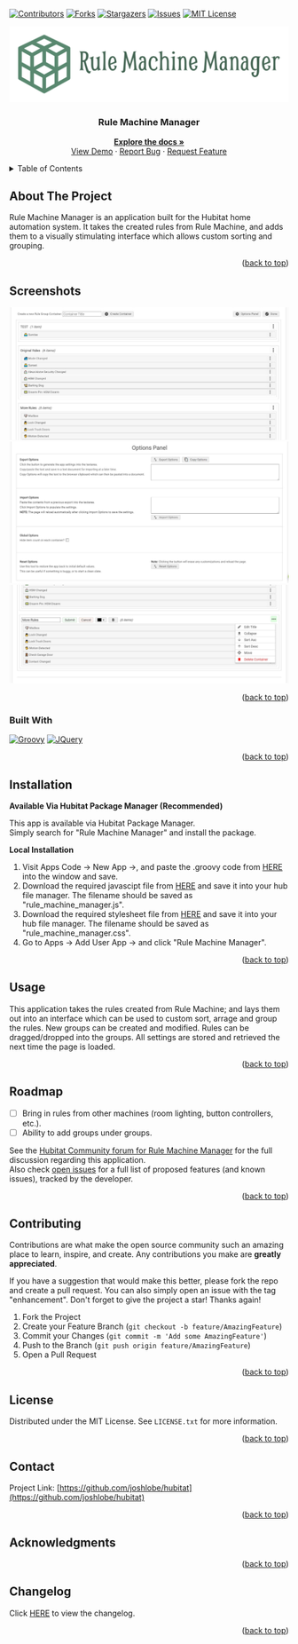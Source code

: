 <a name="readme-top"></a>

[![Contributors][contributors-shield]][contributors-url]
[![Forks][forks-shield]][forks-url]
[![Stargazers][stars-shield]][stars-url]
[![Issues][issues-shield]][issues-url]
[![MIT License][license-shield]][license-url]

<div align="center">
  <a href="https://github.com/joshlobe/hubitat">
    <img src="images/logo.svg" alt="Logo">
  </a>

  <h3 align="center">Rule Machine Manager</h3>
  <p align="center">
    <a href="https://github.com/joshlobe/hubitat"><strong>Explore the docs »</strong></a>
    <br />
    <a href="https://github.com/joshlobe/hubitat">View Demo</a>
    ·
    <a href="https://community.hubitat.com/t/initial-release-rule-machine-manager-new-rule-machine-interface/">Report Bug</a>
    ·
    <a href="https://community.hubitat.com/t/initial-release-rule-machine-manager-new-rule-machine-interface/">Request Feature</a>
  </p>
</div>

<!-- TABLE OF CONTENTS -->
<details>
  <summary>Table of Contents</summary>
  <ol>
    <li><a href="#about-the-project">About The Project</a></li>
    <li><a href="#screenshots">Screenshots</a></li>
    <li><a href="#built-with">Built With</a></li>
    <li><a href="#installation">Installation</a></li>
    <li><a href="#usage">Usage</a></li>
    <li><a href="#roadmap">Roadmap</a></li>
    <li><a href="#contributing">Contributing</a></li>
    <li><a href="#license">License</a></li>
    <li><a href="#contact">Contact</a></li>
    <li><a href="#acknowledgments">Acknowledgments</a></li>
    <li><a href="#changelog">Changelog</a></li>
  </ol>
</details>

## About The Project

Rule Machine Manager is an application built for the Hubitat home automation system. It takes the created rules from Rule Machine, and adds them to a visually stimulating interface which allows custom sorting and grouping.
<p align="right">(<a href="#readme-top">back to top</a>)</p>

## Screenshots

[![Screenshot One][screenshot-one]](images/rmm_1.jpg)
[![Screenshot Two][screenshot-two]](images/rmm_2.jpg)
[![Screenshot Three][screenshot-three]](images/rmm_3.jpg)
<p align="right">(<a href="#readme-top">back to top</a>)</p>

### Built With

[![Groovy][Groovy]][Groovy-url] [![JQuery][JQuery.com]][JQuery-url]
<p align="right">(<a href="#readme-top">back to top</a>)</p>

## Installation

**Available Via Hubitat Package Manager (Recommended)**

This app is available via Hubitat Package Manager.<br />
Simply search for "Rule Machine Manager" and install the package.

**Local Installation**

1. Visit Apps Code -> New App ->, and paste the .groovy code from [HERE](https://raw.githubusercontent.com/joshlobe/hubitat/main/rule_machine_manager/rule_machine_manager.groovy) into the window and save.
2. Download the required javascipt file from [HERE](https://raw.githubusercontent.com/joshlobe/hubitat/main/rule_machine_manager/rule_machine_manager.js) and save it into your hub file manager. The filename should be saved as "rule_machine_manager.js".
3. Download the required stylesheet file from [HERE](https://raw.githubusercontent.com/joshlobe/hubitat/main/rule_machine_manager/rule_machine_manager.css) and save it into your hub file manager. The filename should be saved as "rule_machine_manager.css".
4. Go to Apps -> Add User App -> and click "Rule Machine Manager".
<p align="right">(<a href="#readme-top">back to top</a>)</p>

## Usage

This application takes the rules created from Rule Machine; and lays them out into an interface which can be used to custom sort, arrage and group the rules.  New groups can be created and modified.  Rules can be dragged/dropped into the groups.  All settings are stored and retrieved the next time the page is loaded.
<p align="right">(<a href="#readme-top">back to top</a>)</p>

## Roadmap

- [ ] Bring in rules from other machines (room lighting, button controllers, etc.).
- [ ] Ability to add groups under groups.

See the [Hubitat Community forum for Rule Machine Manager](https://community.hubitat.com/t/initial-release-rule-machine-manager-new-rule-machine-interface/) for the full discussion regarding this application.<br />
Also check [open issues](https://github.com/joshlobe/hubitat/issues) for a full list of proposed features (and known issues), tracked by the developer.
<p align="right">(<a href="#readme-top">back to top</a>)</p>

## Contributing

Contributions are what make the open source community such an amazing place to learn, inspire, and create. Any contributions you make are **greatly appreciated**.

If you have a suggestion that would make this better, please fork the repo and create a pull request. You can also simply open an issue with the tag "enhancement".
Don't forget to give the project a star! Thanks again!

1. Fork the Project
2. Create your Feature Branch (`git checkout -b feature/AmazingFeature`)
3. Commit your Changes (`git commit -m 'Add some AmazingFeature'`)
4. Push to the Branch (`git push origin feature/AmazingFeature`)
5. Open a Pull Request
<p align="right">(<a href="#readme-top">back to top</a>)</p>

## License

Distributed under the MIT License. See `LICENSE.txt` for more information.
<p align="right">(<a href="#readme-top">back to top</a>)</p>

## Contact

Project Link: [https://github.com/joshlobe/hubitat](https://github.com/joshlobe/hubitat)
<p align="right">(<a href="#readme-top">back to top</a>)</p>

## Acknowledgments

<p align="right">(<a href="#readme-top">back to top</a>)</p>

## Changelog

Click [HERE](rule_machine_manager/changelog.txt) to view the changelog.
<p align="right">(<a href="#readme-top">back to top</a>)</p>

[contributors-shield]: https://img.shields.io/github/contributors/joshlobe/hubitat.svg?style=for-the-badge
[contributors-url]: https://github.com/joshlobe/hubitat/graphs/contributors
[forks-shield]: https://img.shields.io/github/forks/joshlobe/hubitat.svg?style=for-the-badge
[forks-url]: https://github.com/joshlobe/hubitat/network/members
[stars-shield]: https://img.shields.io/github/stars/joshlobe/hubitat.svg?style=for-the-badge
[stars-url]: https://github.com/joshlobe/hubitat/stargazers
[issues-shield]: https://img.shields.io/github/issues/joshlobe/hubitat.svg?style=for-the-badge
[issues-url]: https://github.com/joshlobe/hubitat/issues
[license-shield]: https://img.shields.io/github/license/joshlobe/hubitat.svg?style=for-the-badge
[license-url]: https://github.com/joshlobe/hubitat/blob/master/LICENSE.txt

[screenshot-one]: images/rmm_1.jpg
[screenshot-two]: images/rmm_2.jpg
[screenshot-three]: images/rmm_3.jpg

[Groovy]: https://img.shields.io/badge/Groovy-000000?style=for-the-badge&logo=nextdotjs&logoColor=white
[Groovy-url]: https://groovy-lang.org
[JQuery.com]: https://img.shields.io/badge/jQuery-0769AD?style=for-the-badge&logo=jquery&logoColor=white
[JQuery-url]: https://jquery.com 